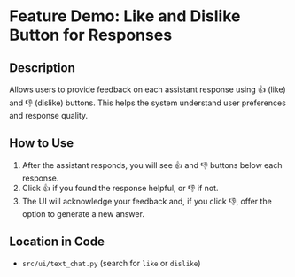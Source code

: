 # Feature Demo: Like and Dislike Button for Responses

## Description
Allows users to provide feedback on each assistant response using 👍 (like) and 👎 (dislike) buttons. This helps the system understand user preferences and response quality.

## How to Use
1. After the assistant responds, you will see 👍 and 👎 buttons below each response.
2. Click 👍 if you found the response helpful, or 👎 if not.
3. The UI will acknowledge your feedback and, if you click 👎, offer the option to generate a new answer.

## Location in Code
- `src/ui/text_chat.py` (search for `like` or `dislike`)
